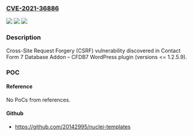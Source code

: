 ### [CVE-2021-36886](https://cve.mitre.org/cgi-bin/cvename.cgi?name=CVE-2021-36886)
![](https://img.shields.io/static/v1?label=Product&message=Contact%20Form%207%20Database%20Addon%20%E2%80%93%20CFDB7%20(WordPress%20plugin)&color=blue)
![](https://img.shields.io/static/v1?label=Version&message=%3C%3D%201.2.5.9%3C%3D%201.2.5.9%20&color=brighgreen)
![](https://img.shields.io/static/v1?label=Vulnerability&message=CWE-352%20Cross-Site%20Request%20Forgery%20(CSRF)&color=brighgreen)

### Description

Cross-Site Request Forgery (CSRF) vulnerability discovered in Contact Form 7 Database Addon – CFDB7 WordPress plugin (versions <= 1.2.5.9).

### POC

#### Reference
No PoCs from references.

#### Github
- https://github.com/20142995/nuclei-templates

